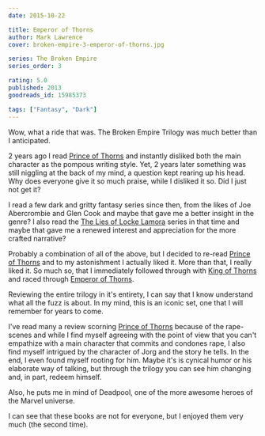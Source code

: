 ```yaml
---
date: 2015-10-22

title: Emperor of Thorns
author: Mark Lawrence
cover: broken-empire-3-emperor-of-thorns.jpg

series: The Broken Empire
series_order: 3

rating: 5.0
published: 2013
goodreads_id: 15985373

tags: ["Fantasy", "Dark"]
---
```


Wow, what a ride that was. The Broken Empire Trilogy was much better than I anticipated.

<!--more-->

2 years ago I read [Prince of Thorns](2013-04-26-Mark-Lawrence---Prince-of-Thorns.md) and instantly disliked both the main character as the pompous writing style. Yet, 2 years later something was still niggling at the back of my mind, a question kept rearing up his head. Why does everyone give it so much praise, while I disliked it so. Did I just not get it?

I read a few dark and gritty fantasy series since then, from the likes of Joe Abercrombie and Glen Cook and maybe that gave me a better insight in the genre? I also read the [The Lies of Locke Lamora](2013-12-01-Scott-Lynch---The-Lies-of-Locke-Lamora.md) series in that time and maybe that gave me a renewed interest and appreciation for the more crafted narrative?

Probably a combination of all of the above, but I decided to re-read [Prince of Thorns](2013-04-26-Mark-Lawrence---Prince-of-Thorns.md) and to my astonishment I actually liked it. More than that, I really liked it. So much so, that I immediately followed through with [King of Thorns](2015-10-05-Mark-Lawrence---King-of-Thorns.md) and raced through [Emperor of Thorns]().

Reviewing the entire trilogy in it's entirety, I can say that I know understand what all the fuzz is about. In my mind, this is an iconic set, one that I will remember for years to come.

I've read many a review scorning [Prince of Thorns](2013-04-26-Mark-Lawrence---Prince-of-Thorns.me) because of the rape-scenes and while I find myself agreeing with the point of view that you can't empathize with a main character that commits and condones rape, I also find myself intrigued by the character of Jorg and the story he tells. In the end, I even found myself rooting for him. Maybe it's is cynical humor or his elaborate way of talking, but through the trilogy you can see him changing and, in part, redeem himself.

Also, he puts me in mind of Deadpool, one of the more awesome heroes of the Marvel universe.

I can see that these books are not for everyone, but I enjoyed them very much (the second time).
